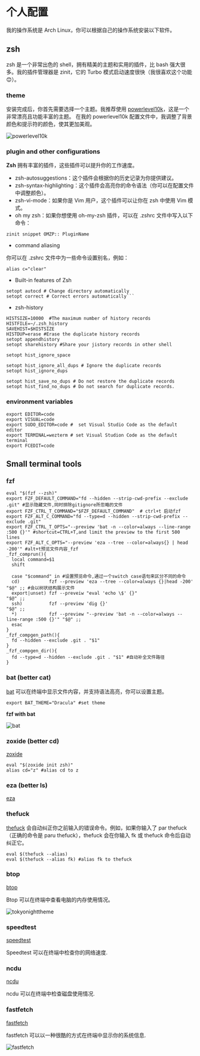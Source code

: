
# 个人配置

我的操作系统是 Arch Linux，你可以根据自己的操作系统安装以下软件。

## zsh

zsh 是一个非常出色的 shell，拥有精美的主题和实用的插件，比 bash 强大很多。我的插件管理器是 zinit，它的 Turbo 模式启动速度很快（我很喜欢这个功能 😊）。

### theme

安装完成后，你首先需要选择一个主题。我推荐使用 [powerlevel10k](https://github.com/romkatv/powerlevel10k)，这是一个非常漂亮且功能丰富的主题。
在我的 powerlevel10k 配置文件中，我调整了背景颜色和提示符的颜色，使其更加美观。

![powerlevel10k](screenshoot/wezterm.png)

### plugin and other configurations

**Zsh** 拥有丰富的插件，这些插件可以提升你的工作速度。

* zsh-autosuggestions：这个插件会根据你的历史记录为你提供建议。
* zsh-syntax-highlighting：这个插件会高亮你的命令语法（你可以在配置文件中调整颜色）。
* zsh-vi-mode：如果你是 Vim 用户，这个插件可以让你在 zsh 中使用 Vim 模式。
* oh my zsh：如果你想使用 oh-my-zsh 插件，可以在 .zshrc 文件中写入以下命令：

```shell
zinit snippet OMZP:: PluginName
```

* command aliasing

你可以在 .zshrc 文件中为一些命令设置别名，例如：

```shell
alias c="clear"
```

* Built-in features of Zsh

```shell
setopt autocd # Change directory automatically
setopt correct # Correct errors automatically```
```

* zsh-history

```shell
HISTSIZE=10000  #The maximum number of history records
HISTFILE=~/.zsh_history
SAVEHIST=$HISTSIZE  
HISTDUP=erase #Erase the duplicate history records
setopt appendhistory 
setopt sharehistory #Share your jistory records in other shell

setopt hist_ignore_space

setopt hist_ignore_all_dups # Ignore the duplicate records
setopt hist_ignore_dups  

setopt hist_save_no_dups # Do not restore the duplicate records
setopt hist_find_no_dups # Do not search for duplicate records.
```

### environment variables

```shell
export EDITOR=code       
export VISUAL=code      
export SUDO_EDITOR=code #  set Visual Studio Code as the default editor
export TERMINAL=wezterm # set Visual Studion Code as the default terminal
export FCEDIT=code       
```

## Small terminal tools

### fzf

```shell
eval "$(fzf --zsh)"
export FZF_DEFAULT_COMMAND="fd --hidden --strip-cwd-prefix --exclude .git" #显示隐藏文件,同时排除gitignore所忽略的文件
export FZF_CTRL_T_COMMAND="$FZF_DEFAULT_COMMAND"  # ctrl+t 启动fzf
export FZF_ALT_C_COMMAND="fd --type=d --hidden --strip-cwd-prefix --exclude .git"
export FZF_CTRL_T_OPTS="--preview 'bat -n --color=always --line-range :500 {}'" #shortcut=CTRL+T,and limit the preview to the first 500 lines
export FZF_ALT_C_OPTS="--preview 'eza --tree --color=always{} | head -200'" #alt+t预览文件内容_fzf
_fzf_comprun(){
  local command=$1
  shift

  case "$command" in #设置预览命令,通过一个switch case语句来区分不同的命令
  cd)           fzf --preview 'eza --tree --color=always {}|head -200' "$@" ;; #会以树状结构展示文件
  export|unset) fzf --preveiw "eval 'echo \$' {}"                       "$@" ;;
  ssh)          fzf --preview 'dig {}'                                  "$@" ;;
  *)            fzf --preview "--preview 'bat -n --color=always --line-range :500 {}'" "$@" ;;
  esac
}
_fzf_compgen_path(){
  fd --hidden --exclude .git . "$1" 
}
_fzf_compgen_dir(){
  fd --type=d --hidden --exclude .git . "$1" #自动补全文件路径
}
```

### bat (better cat)

[bat](https://github.com/sharkdp/bat) 可以在终端中显示文件内容，并支持语法高亮，你可以设置主题。

```shell
export BAT_THEME="Dracula" #set theme
```

**fzf with bat**

![bat](screenshoot/bat.png)

### zoxide (better cd)

[zoxide](https://github.com/ajeetdsouza/zoxide)

```shell
eval "$(zoxide init zsh)"
alias cd="z" #alias cd to z
```

### eza (better ls)

[eza](https://github.com/eza-community/eza)

### thefuck

[thefuck](https://github.com/nvbn/thefuck)
会自动纠正你之前输入的错误命令。例如，如果你输入了 par thefuck（正确的命令是 paru thefuck），thefuck 会在你输入 fk 或 thefuck 命令后自动纠正它。

```shell
eval $(thefuck --alias)
eval $(thefuck --alias fk) #alias fk to thefuck
```

### btop

[btop](https://github.com/aristocratos/btop)

Btop 可以在终端中查看电脑的内存使用情况。 

![tokyonighttheme](screenshoot/btop.png)

### speedtest

[speedtest](https://github.com/sivel/speedtest-cli)

Speedtest 可以在终端中检查你的网络速度.

### ncdu

[ncdu](https://dev.yorhel.nl/ncdu)

ncdu 可以在终端中检查磁盘使用情况.

### fastfetch

[fastfetch](https://github.com/LinusDietrich/fastfetch)

fastfetch 可以以一种很酷的方式在终端中显示你的系统信息.

![fastfetch](screenshoot/fastfetch.png)
